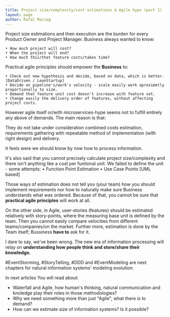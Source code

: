```yaml
---
title: Project size/complexity/cost estimations & Agile hype (part 1)
layout: page
author: Rafal Maciag
---
```

Project size estimations and then execution are the burden for every Product Owner and Project Manager. Business always wanted to know:

    • How much project will cost?
    • When the project will end?
    • How much this/that feature costs/takes time?

Practical agile principles should empower the **Business** to:

    • Check out new hypothesis and decide, based on data, which is better. [DataDriven / LeanStartup]
    • Decide on pipeline's/work's velocity - scale easily work aproximetly proportionally to size.
    • Demand that feature unit cost doesn't increase with feature set.
    • Change easily the delivery order of features, without affecting project costs.

However agile itself or/with microservices-hype seems not to fulfill entirely any above of demands.
The main reason is that:

They do not take under consideration combined costs estimation, requirements gathering with repeatable method of implementation (with right design) and delivery.

It feels were we should know by now how to process information.

It's also said that you cannot precisely calculate project size/complexity and there isn't anything like a cost per funtional unit. We failed to define the unit - some attempts:
    • Function Point Estimation
    • Use Case Points [UML based]

Those ways of estimation does not tell you (your team) how you should implement requirements nor how to naturally make sure Business understands what was ordered. Because of that, you cannot be sure that **practical agile principles** will work at all.

On the other side, in Agile, user-stories (features) should be estimated relatively with story-points, where the measuring base unit is defined by the team. Then you cannot easily compare velocities from different teams/companies/on the market. Further more, estimation is done by the Team itself; Bussiness **have to** ask for it.

I dare to say, we've been wrong.
The new era of information processing will relay on **understanding how people think and store/share their knowledge.**

#EventStorming, #StoryTelling, #DDD and #EventModeling are next chapters for natural information systems' modeling evolution.

In next articles You will read about:

* Waterfall and Agile, how human's thinking, natural communication and knoledge play their roles in those methodologies?
* Why we need something more than just "Agile", what there is to demand?
* How can we estimate size of information systems? Is it possible?

